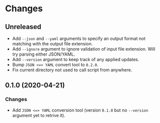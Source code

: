 
Changes
=======

Unreleased
----------

* Add ``--json`` and ``--yaml`` arguments to specify an output format not matching with the output file extension.
* Add ``--ignore`` argument to ignore validation of input file extension. Will try parsing either JSON/YAML.
* Add ``--version`` argument to keep track of any applied updates. 
* Bump ``JSON <=> YAML`` convert tool to ``0.2.0``.
* Fix current directory not used to call script from anywhere.

0.1.0 (2020-04-21)
---------------------

### Changes

* Add ``JSON <=> YAML`` conversion tool (version ``0.1.0`` but no ``--version`` argument yet to retrive it).
